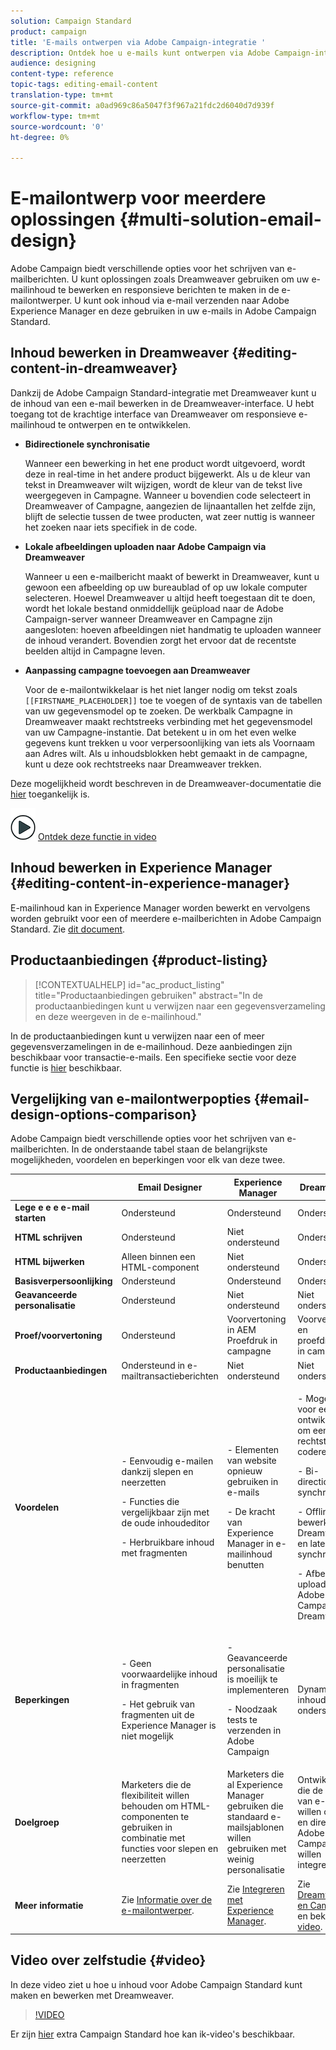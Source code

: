 ```yaml
---
solution: Campaign Standard
product: campaign
title: 'E-mails ontwerpen via Adobe Campaign-integratie '
description: Ontdek hoe u e-mails kunt ontwerpen via Adobe Campaign-integratie in de e-mailontwerper.
audience: designing
content-type: reference
topic-tags: editing-email-content
translation-type: tm+mt
source-git-commit: a0ad969c86a5047f3f967a21fdc2d6040d7d939f
workflow-type: tm+mt
source-wordcount: '0'
ht-degree: 0%

---
```



# E-mailontwerp voor meerdere oplossingen {#multi-solution-email-design}

Adobe Campaign biedt verschillende opties voor het schrijven van e-mailberichten. U kunt oplossingen zoals Dreamweaver gebruiken om uw e-mailinhoud te bewerken en responsieve berichten te maken in de e-mailontwerper. U kunt ook inhoud via e-mail verzenden naar Adobe Experience Manager en deze gebruiken in uw e-mails in Adobe Campaign Standard.

## Inhoud bewerken in Dreamweaver {#editing-content-in-dreamweaver}

Dankzij de Adobe Campaign Standard-integratie met Dreamweaver kunt u de inhoud van een e-mail bewerken in de Dreamweaver-interface. U hebt toegang tot de krachtige interface van Dreamweaver om responsieve e-mailinhoud te ontwerpen en te ontwikkelen.

* **Bidirectionele synchronisatie**

   Wanneer een bewerking in het ene product wordt uitgevoerd, wordt deze in real-time in het andere product bijgewerkt. Als u de kleur van tekst in Dreamweaver wilt wijzigen, wordt de kleur van de tekst live weergegeven in Campagne. Wanneer u bovendien code selecteert in Dreamweaver of Campagne, aangezien de lijnaantallen het zelfde zijn, blijft de selectie tussen de twee producten, wat zeer nuttig is wanneer het zoeken naar iets specifiek in de code.

* **Lokale afbeeldingen uploaden naar Adobe Campaign via Dreamweaver**

   Wanneer u een e-mailbericht maakt of bewerkt in Dreamweaver, kunt u gewoon een afbeelding op uw bureaublad of op uw lokale computer selecteren. Hoewel Dreamweaver u altijd heeft toegestaan dit te doen, wordt het lokale bestand onmiddellijk geüpload naar de Adobe Campaign-server wanneer Dreamweaver en Campagne zijn aangesloten: hoeven afbeeldingen niet handmatig te uploaden wanneer de inhoud verandert. Bovendien zorgt het ervoor dat de recentste beelden altijd in Campagne leven.

* **Aanpassing campagne toevoegen aan Dreamweaver**

   Voor de e-mailontwikkelaar is het niet langer nodig om tekst zoals `[[FIRSTNAME_PLACEHOLDER]]` toe te voegen of de syntaxis van de tabellen van uw gegevensmodel op te zoeken. De werkbalk Campagne in Dreamweaver maakt rechtstreeks verbinding met het gegevensmodel van uw Campagne-instantie. Dat betekent u in om het even welke gegevens kunt trekken u voor verpersoonlijking van iets als Voornaam aan Adres wilt. Als u inhoudsblokken hebt gemaakt in de campagne, kunt u deze ook rechtstreeks naar Dreamweaver trekken.

Deze mogelijkheid wordt beschreven in de Dreamweaver-documentatie die [hier](https://helpx.adobe.com/nl/dreamweaver/using/working-with-dreamweaver-and-campaign.html) toegankelijk is.

![](assets/do-not-localize/how-to-video.png) [Ontdek deze functie in video](#video)

## Inhoud bewerken in Experience Manager {#editing-content-in-experience-manager}

E-mailinhoud kan in Experience Manager worden bewerkt en vervolgens worden gebruikt voor een of meerdere e-mailberichten in Adobe Campaign Standard. Zie [dit document](../../integrating/using/integrating-with-experience-manager.md).

## Productaanbiedingen {#product-listing}

>[!CONTEXTUALHELP]
>id="ac_product_listing"
>title="Productaanbiedingen gebruiken"
>abstract="In de productaanbiedingen kunt u verwijzen naar een gegevensverzameling en deze weergeven in de e-mailinhoud."

In de productaanbiedingen kunt u verwijzen naar een of meer gegevensverzamelingen in de e-mailinhoud. Deze aanbiedingen zijn beschikbaar voor transactie-e-mails. Een specifieke sectie voor deze functie is [hier](../../channels/using/event-transactional-messages.md#using-product-listings-in-a-transactional-message) beschikbaar.

## Vergelijking van e-mailontwerpopties {#email-design-options-comparison}

Adobe Campaign biedt verschillende opties voor het schrijven van e-mailberichten. In de onderstaande tabel staan de belangrijkste mogelijkheden, voordelen en beperkingen voor elk van deze twee.

<table> 
 <thead> 
  <tr> 
   <th> </th> 
   <th> Email Designer<br /> </th> 
   <th> Experience Manager<br /> </th> 
   <th> Dreamweaver<br /> </th> 
  </tr> 
 </thead> 
 <tbody> 
  <tr> 
   <td> <strong>Lege e e e e-mail starten</strong><br /> </td> 
   <td> Ondersteund<br /> </td> 
   <td> Ondersteund<br /> </td> 
   <td> Ondersteund<br /> </td> 
  </tr> 
  <tr> 
   <td> <strong>HTML schrijven</strong><br /> </td> 
   <td> Ondersteund<br /> </td> 
   <td> Niet ondersteund<br /> </td> 
   <td> Ondersteund<br /> </td> 
  </tr> 
  <tr> 
   <td> <strong>HTML bijwerken</strong><br /> </td> 
   <td> Alleen binnen een HTML-component<br /> </td> 
   <td> Niet ondersteund<br /> </td> 
   <td> Ondersteund<br /> </td> 
  </tr> 
  <tr> 
   <td> <strong>Basisverpersoonlijking</strong><br /> </td> 
   <td> Ondersteund<br /> </td> 
   <td> Ondersteund<br /> </td> 
   <td> Ondersteund<br /> </td> 
  </tr> 
  <tr> 
   <td> <strong>Geavanceerde personalisatie</strong><br /> </td> 
   <td> Ondersteund<br /> </td> 
   <td> Niet ondersteund<br /> </td> 
   <td> Niet ondersteund<br /> </td> 
  </tr> 
  <tr> 
   <td> <strong>Proef/voorvertoning</strong><br /> </td> 
   <td> Ondersteund<br /> </td> 
   <td> Voorvertoning in AEM<br /> Proefdruk in campagne<br /> </td> 
   <td> Voorvertonen en proefdrukken in campagne<br /> </td> 
  </tr> 
  <tr> 
   <td> <strong>Productaanbiedingen</strong><br /> </td> 
   <td> Ondersteund in e-mailtransactieberichten<br /> </td> 
   <td> Niet ondersteund<br /> </td> 
   <td> Niet ondersteund<br /> </td> 
  </tr> 
  <tr> 
   <td> <strong>Voordelen</strong><br /> </td> 
   <td> 
     <p>- Eenvoudig e-mailen dankzij slepen en neerzetten</p>
     <p>- Functies die vergelijkbaar zijn met de oude inhoudeditor</p>
     <p>- Herbruikbare inhoud met fragmenten</p>
  </td> 
   <td> 
     <p>- Elementen van website opnieuw gebruiken in e-mails</p>
     <p>- De kracht van Experience Manager in e-mailinhoud benutten</p>
    </td> 
   <td> 
    <p>- Mogelijkheid voor een ontwikkelaar om een e-mail rechtstreeks te coderen</p>
    <p>- Bi-directionele synchronisatie</p>
    <p>- Offline bewerken in Dreamweaver en later synchroniseren</p>
    <p>- Afbeeldingen uploaden naar Adobe Campaign via Dreamweaver</p>
  </td> 
  </tr> 
  <tr> 
   <td> <strong>Beperkingen</strong><br /> </td> 
   <td> 
     <p>- Geen voorwaardelijke inhoud in fragmenten</p>
     <p>- Het gebruik van fragmenten uit de Experience Manager is niet mogelijk</p>
  </td> 
   <td> 
     <p>- Geavanceerde personalisatie is moeilijk te implementeren</p>
     <p>- Noodzaak tests te verzenden in Adobe Campaign</p>
  </td> 
   <td> Dynamische inhoud niet ondersteund<br /> </td> 
  </tr> 
  <tr> 
   <td> <strong>Doelgroep</strong><br /> </td> 
   <td> Marketers die de flexibiliteit willen behouden om HTML-componenten te gebruiken in combinatie met functies voor slepen en neerzetten<br /> </td> 
   <td> Marketers die al Experience Manager gebruiken die standaard e-mailsjablonen willen gebruiken met weinig personalisatie<br /> </td> 
   <td> Ontwikkelaars die de inhoud van e-mail willen coderen en direct met Adobe Campaign<br /> willen integreren </td> 
  </tr> 
  <tr> 
   <td> <strong>Meer informatie</strong><br /> </td> 
   <td> Zie <a href="../../designing/using/designing-content-in-adobe-campaign.md">Informatie over de e-mailontwerper</a>.<br /> </td> 
   <td> Zie <a href="../../integrating/using/integrating-with-experience-manager.md">Integreren met Experience Manager</a>.<br /> </td> 
   <td> Zie <a href="https://helpx.adobe.com/dreamweaver/using/working-with-dreamweaver-and-campaign.html">Dreamweaver en Campagne</a> en bekijk deze <a href="#video">video</a>.<br /> </td> 
  </tr> 
 </tbody> 
</table>

## Video over zelfstudie {#video}

In deze video ziet u hoe u inhoud voor Adobe Campaign Standard kunt maken en bewerken met Dreamweaver.

>[!VIDEO](https://video.tv.adobe.com/v/23121?quality=12&captions=eng)

Er zijn [hier](https://experienceleague.adobe.com/docs/campaign-standard-learn/tutorials/overview.html?lang=nl) extra Campaign Standard hoe kan ik-video&#39;s beschikbaar.
